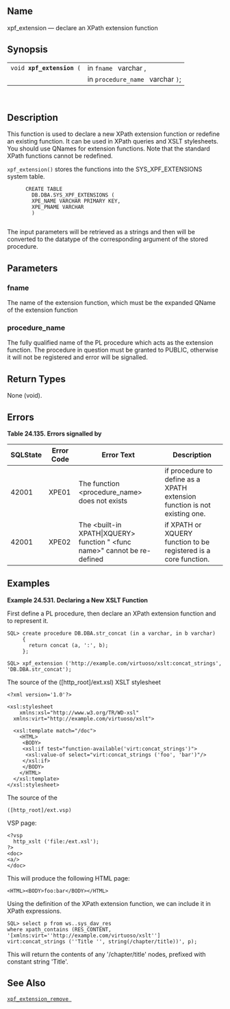 <div>

<div>

</div>

<div>

## Name

xpf_extension — declare an XPath extension function

</div>

<div>

## Synopsis

<div>

|                                |                                   |
|--------------------------------|-----------------------------------|
| `void `**`xpf_extension`**` (` | in `fname ` varchar ,             |
|                                | in `procedure_name ` varchar `)`; |

<div>

 

</div>

</div>

</div>

<div>

## Description

This function is used to declare a new XPath extension function or
redefine an existing function. It can be used in XPath queries and XSLT
stylesheets. You should use QNames for extension functions. Note that
the standard XPath functions cannot be redefined.

`xpf_extension()` stores the functions into the SYS_XPF_EXTENSIONS
system table.

``` programlisting
      CREATE TABLE
        DB.DBA.SYS_XPF_EXTENSIONS (
        XPE_NAME VARCHAR PRIMARY KEY,
        XPE_PNAME VARCHAR
        )
    
```

The input parameters will be retrieved as a strings and then will be
converted to the datatype of the corresponding argument of the stored
procedure.

</div>

<div>

## Parameters

<div>

### fname

The name of the extension function, which must be the expanded QName of
the extension function

</div>

<div>

### procedure_name

The fully qualified name of the PL procedure which acts as the extension
function. The procedure in question must be granted to PUBLIC, otherwise
it will not be registered and error will be signalled.

</div>

</div>

<div>

## Return Types

None (void).

</div>

<div>

## Errors

<div>

**Table 24.135. Errors signalled by**

<div>

| SQLState                              | Error Code                            | Error Text                                                                                                   | Description                                                               |
|---------------------------------------|---------------------------------------|--------------------------------------------------------------------------------------------------------------|---------------------------------------------------------------------------|
| <span class="errorcode">42001 </span> | <span class="errorcode">XPE01 </span> | <span class="errortext">The function \<procedure_name\> does not exists </span>                              | if procedure to define as a XPATH extension function is not existing one. |
| <span class="errorcode">42001 </span> | <span class="errorcode">XPE02 </span> | <span class="errortext">The \<built-in XPATH\|XQUERY\> function " \<func name\>" cannot be re-defined</span> | if XPATH or XQUERY function to be registered is a core function.          |

</div>

</div>

  

</div>

<div>

## Examples

<div>

**Example 24.531. Declaring a New XSLT Function**

<div>

First define a PL procedure, then declare an XPath extension function
and to represent it.

``` programlisting
SQL> create procedure DB.DBA.str_concat (in a varchar, in b varchar)
     {
       return concat (a, ':', b);
     };

SQL> xpf_extension ('http://example.com/virtuoso/xslt:concat_strings', 'DB.DBA.str_concat');
```

The source of the (\[http_root\]/ext.xsl) XSLT stylesheet

``` programlisting
<?xml version='1.0'?>

<xsl:stylesheet
    xmlns:xsl="http://www.w3.org/TR/WD-xsl"
  xmlns:virt="http://example.com/virtuoso/xslt">

  <xsl:template match="/doc">
    <HTML>
     <BODY>
     <xsl:if test="function-available('virt:concat_strings')">
      <xsl:value-of select="virt:concat_strings ('foo', 'bar')"/>
     </xsl:if>
     </BODY>
    </HTML>
  </xsl:template>
</xsl:stylesheet>
```

The source of the

``` programlisting
([http_root]/ext.vsp)
```

VSP page:

``` programlisting
<?vsp
  http_xslt ('file:/ext.xsl');
?>
<doc>
<a/>
</doc>
```

This will produce the following HTML page:

``` programlisting
<HTML><BODY>foo:bar</BODY></HTML>
```

Using the definition of the XPath extension function, we can include it
in XPath expressions.

``` programlisting
SQL> select p from ws..sys_dav_res
where xpath_contains (RES_CONTENT,
'[xmlns:virt=''http://example.com/virtuoso/xslt'']
virt:concat_strings (''Title '', string(/chapter/title))', p);
```

This will return the contents of any '/chapter/title' nodes, prefixed
with constant string 'Title'.

</div>

</div>

  

</div>

<div>

## See Also

<a href="fn_xpf_extension_remove.html" class="link"
title="xpf_extension_remove"><code
class="function">xpf_extension_remove </code></a>

</div>

</div>
